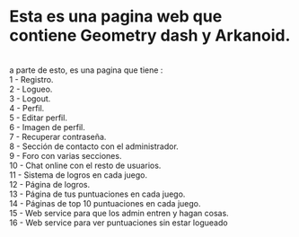 # Esta es una pagina web que contiene Geometry dash y Arkanoid.
<br>
a parte de esto, es una pagina que tiene :
<br>
1 - Registro.
<br>
2 - Logueo.
<br>
3 - Logout.
<br>
4 - Perfil.
<br>
5 - Editar perfil.
<br>
6 - Imagen de perfil.
<br>
7 - Recuperar contraseña.
<br>
8 - Sección de contacto con el administrador.
<br>
9 - Foro con varias secciones.
<br>
10 - Chat online con el resto de usuarios.
<br>
11 - Sistema de logros en cada juego.
<br>
12 - Página de logros.
<br>
13 - Página de tus puntuaciones en cada juego.
<br>
14 - Páginas de top 10 puntuaciones en cada juego.
<br>
15 - Web service para que los admin entren y hagan cosas.
<br>
16 - Web service para ver puntuaciones sin estar logueado


